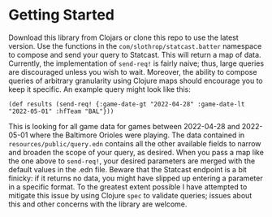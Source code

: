# Getting Started

Download this library from Clojars or clone this repo to use the latest version. Use the functions in the `com/slothrop/statcast.batter` namespace to compose and send your query to Statcast. This will return a map of data. Currently, the implementation of `send-req!` is fairly naive; thus, large queries are discouraged unless you wish to wait. Moreover, the ability to compose queries of arbitrary granularity using Clojure maps should encourage you to keep it specific. An example query might look like this:

```
(def results (send-req! {:game-date-gt "2022-04-28" :game-date-lt "2022-05-01" :hfTeam "BAL"}))
```

This is looking for all game data for games between 2022-04-28 and 2022-05-01 where the Baltimore Orioles were playing. The data contained in `resources/public/query.edn` contains all the other available fields to narrow and broaden the scope of your query, as desired. When you pass a map like the one above to `send-req!`, your desired parameters are merged with the default values in the .edn file. Beware that the Statcast endpoint is a bit finicky: if it returns no data, you might have slipped up entering a parameter in a specific format. To the greatest extent possible I have attempted to mitigate this issue by using Clojure `spec` to validate queries; issues about this and other concerns with the library are welcome.